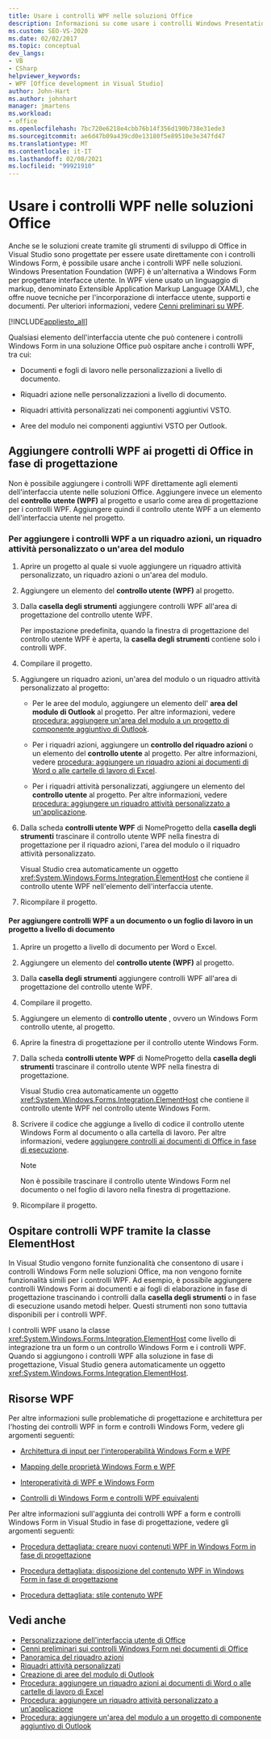 ```yaml
---
title: Usare i controlli WPF nelle soluzioni Office
description: Informazioni su come usare i controlli Windows Presentation Foundation (WPF) per la progettazione di interfacce utente in Visual Studio.
ms.custom: SEO-VS-2020
ms.date: 02/02/2017
ms.topic: conceptual
dev_langs:
- VB
- CSharp
helpviewer_keywords:
- WPF [Office development in Visual Studio]
author: John-Hart
ms.author: johnhart
manager: jmartens
ms.workload:
- office
ms.openlocfilehash: 7bc720e6218e4cbb76b14f356d190b738e31ede3
ms.sourcegitcommit: ae6d47b09a439cd0e13180f5e89510e3e347fd47
ms.translationtype: MT
ms.contentlocale: it-IT
ms.lasthandoff: 02/08/2021
ms.locfileid: "99921910"
---
```

# <a name="use-wpf-controls-in-office-solutions"></a>Usare i controlli WPF nelle soluzioni Office

Anche se le soluzioni create tramite gli strumenti di sviluppo di Office in Visual Studio sono progettate per essere usate direttamente con i controlli Windows Form, è possibile usare anche i controlli WPF nelle soluzioni. Windows Presentation Foundation (WPF) è un'alternativa a Windows Form per progettare interfacce utente. In WPF viene usato un linguaggio di markup, denominato Extensible Application Markup Language (XAML), che offre nuove tecniche per l'incorporazione di interfacce utente, supporti e documenti. Per ulteriori informazioni, vedere [Cenni preliminari su WPF](/dotnet/framework/wpf/introduction-to-wpf).

[!INCLUDE[appliesto_all](../vsto/includes/appliesto-all-md.md)]

Qualsiasi elemento dell'interfaccia utente che può contenere i controlli Windows Form in una soluzione Office può ospitare anche i controlli WPF, tra cui:

- Documenti e fogli di lavoro nelle personalizzazioni a livello di documento.

- Riquadri azione nelle personalizzazioni a livello di documento.

- Riquadri attività personalizzati nei componenti aggiuntivi VSTO.

- Aree del modulo nei componenti aggiuntivi VSTO per Outlook.

## <a name="add-wpf-controls-to-office-projects-at-design-time"></a>Aggiungere controlli WPF ai progetti di Office in fase di progettazione

Non è possibile aggiungere i controlli WPF direttamente agli elementi dell'interfaccia utente nelle soluzioni Office. Aggiungere invece un elemento del **controllo utente (WPF)** al progetto e usarlo come area di progettazione per i controlli WPF. Aggiungere quindi il controllo utente WPF a un elemento dell'interfaccia utente nel progetto.

### <a name="to-add-wpf-controls-to-an-actions-pane-custom-task-pane-or-form-region"></a>Per aggiungere i controlli WPF a un riquadro azioni, un riquadro attività personalizzato o un'area del modulo

1. Aprire un progetto al quale si vuole aggiungere un riquadro attività personalizzato, un riquadro azioni o un'area del modulo.

2. Aggiungere un elemento del **controllo utente (WPF)** al progetto.

3. Dalla **casella degli strumenti** aggiungere controlli WPF all'area di progettazione del controllo utente WPF.

     Per impostazione predefinita, quando la finestra di progettazione del controllo utente WPF è aperta, la **casella degli strumenti** contiene solo i controlli WPF.

4. Compilare il progetto.

5. Aggiungere un riquadro azioni, un'area del modulo o un riquadro attività personalizzato al progetto:

    - Per le aree del modulo, aggiungere un elemento dell' **area del modulo di Outlook** al progetto. Per altre informazioni, vedere [procedura: aggiungere un'area del modulo a un progetto di componente aggiuntivo di Outlook](../vsto/how-to-add-a-form-region-to-an-outlook-add-in-project.md).

    - Per i riquadri azioni, aggiungere un **controllo del riquadro azioni** o un elemento del **controllo utente** al progetto. Per altre informazioni, vedere [procedura: aggiungere un riquadro azioni ai documenti di Word o alle cartelle di lavoro di Excel](../vsto/how-to-add-an-actions-pane-to-word-documents-or-excel-workbooks.md).

    - Per i riquadri attività personalizzati, aggiungere un elemento del **controllo utente** al progetto. Per altre informazioni, vedere [procedura: aggiungere un riquadro attività personalizzato a un'applicazione](../vsto/how-to-add-a-custom-task-pane-to-an-application.md).

6. Dalla scheda  **controlli utente WPF** di NomeProgetto della **casella degli strumenti** trascinare il controllo utente WPF nella finestra di progettazione per il riquadro azioni, l'area del modulo o il riquadro attività personalizzato.

     Visual Studio crea automaticamente un oggetto <xref:System.Windows.Forms.Integration.ElementHost> che contiene il controllo utente WPF nell'elemento dell'interfaccia utente.

7. Ricompilare il progetto.

#### <a name="to-add-wpf-controls-to-a-document-or-worksheet-in-a-document-level-project"></a>Per aggiungere controlli WPF a un documento o un foglio di lavoro in un progetto a livello di documento

1. Aprire un progetto a livello di documento per Word o Excel.

2. Aggiungere un elemento del **controllo utente (WPF)** al progetto.

3. Dalla **casella degli strumenti** aggiungere controlli WPF all'area di progettazione del controllo utente WPF.

4. Compilare il progetto.

5. Aggiungere un elemento di **controllo utente** , ovvero un Windows Form controllo utente, al progetto.

6. Aprire la finestra di progettazione per il controllo utente Windows Form.

7. Dalla scheda  **controlli utente WPF** di NomeProgetto della **casella degli strumenti** trascinare il controllo utente WPF nella finestra di progettazione.

     Visual Studio crea automaticamente un oggetto <xref:System.Windows.Forms.Integration.ElementHost> che contiene il controllo utente WPF nel controllo utente Windows Form.

8. Scrivere il codice che aggiunge a livello di codice il controllo utente Windows Form al documento o alla cartella di lavoro. Per altre informazioni, vedere [aggiungere controlli ai documenti di Office in fase di esecuzione](../vsto/adding-controls-to-office-documents-at-run-time.md).

    > [!NOTE]
    > Non è possibile trascinare il controllo utente Windows Form nel documento o nel foglio di lavoro nella finestra di progettazione.

9. Ricompilare il progetto.

## <a name="host-wpf-controls-by-using-the-elementhost-class"></a>Ospitare controlli WPF tramite la classe ElementHost

In Visual Studio vengono fornite funzionalità che consentono di usare i controlli Windows Form nelle soluzioni Office, ma non vengono fornite funzionalità simili per i controlli WPF. Ad esempio, è possibile aggiungere controlli Windows Form ai documenti e ai fogli di elaborazione in fase di progettazione trascinando i controlli dalla **casella degli strumenti** o in fase di esecuzione usando metodi helper. Questi strumenti non sono tuttavia disponibili per i controlli WPF.

I controlli WPF usano la classe <xref:System.Windows.Forms.Integration.ElementHost> come livello di integrazione tra un form o un controllo Windows Form e i controlli WPF. Quando si aggiungono i controlli WPF alla soluzione in fase di progettazione, Visual Studio genera automaticamente un oggetto <xref:System.Windows.Forms.Integration.ElementHost>.

## <a name="wpf-resources"></a>Risorse WPF

Per altre informazioni sulle problematiche di progettazione e architettura per l'hosting dei controlli WPF in form e controlli Windows Form, vedere gli argomenti seguenti:

- [Architettura di input per l'interoperabilità Windows Form e WPF](/dotnet/framework/wpf/advanced/windows-forms-and-wpf-interoperability-input-architecture)

- [Mapping delle proprietà Windows Form e WPF](/dotnet/framework/wpf/advanced/windows-forms-and-wpf-property-mapping)

- [Interoperatività di WPF e Windows Form](/dotnet/framework/wpf/advanced/wpf-and-windows-forms-interoperation)

- [Controlli di Windows Form e controlli WPF equivalenti](/dotnet/framework/wpf/advanced/windows-forms-controls-and-equivalent-wpf-controls)

Per altre informazioni sull'aggiunta dei controlli WPF a form e controlli Windows Form in Visual Studio in fase di progettazione, vedere gli argomenti seguenti:

- [Procedura dettagliata: creare nuovi contenuti WPF in Windows Form in fase di progettazione](/dotnet/framework/winforms/advanced/walkthrough-creating-new-wpf-content-on-windows-forms-at-design-time)

- [Procedura dettagliata: disposizione del contenuto WPF in Windows Form in fase di progettazione](/dotnet/framework/winforms/advanced/walkthrough-arranging-wpf-content-on-windows-forms-at-design-time)

- [Procedura dettagliata: stile contenuto WPF](/dotnet/framework/winforms/advanced/walkthrough-styling-wpf-content)

## <a name="see-also"></a>Vedi anche

- [Personalizzazione dell'interfaccia utente di Office](../vsto/office-ui-customization.md)
- [Cenni preliminari sui controlli Windows Form nei documenti di Office](../vsto/windows-forms-controls-on-office-documents-overview.md)
- [Panoramica del riquadro azioni](../vsto/actions-pane-overview.md)
- [Riquadri attività personalizzati](../vsto/custom-task-panes.md)
- [Creazione di aree del modulo di Outlook](../vsto/creating-outlook-form-regions.md)
- [Procedura: aggiungere un riquadro azioni ai documenti di Word o alle cartelle di lavoro di Excel](../vsto/how-to-add-an-actions-pane-to-word-documents-or-excel-workbooks.md)
- [Procedura: aggiungere un riquadro attività personalizzato a un'applicazione](../vsto/how-to-add-a-custom-task-pane-to-an-application.md)
- [Procedura: aggiungere un'area del modulo a un progetto di componente aggiuntivo di Outlook](../vsto/how-to-add-a-form-region-to-an-outlook-add-in-project.md)
